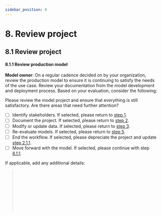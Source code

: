 ```yaml
---
sidebar_position: 9
---
```


# 8. Review project

## 8.1 Review project

#### 8.1.1 Review production model

**Model owner**: On a regular cadence decided on by your organization, review the production model to ensure it is continuing to satisfy the needs of the use case.
Review your documentation from the model development and deployment process.
Based on your evaluation, consider the following:

Please review the model project and ensure that everything is still satisfactory. Are there areas that need further attention?

* [ ] Identify stakeholders. If selected, please return to [step 1](1-identify-stakeholders.md). 
* [ ] Document the project. If selected, please return to [step 2](2-document-project.md). 
* [ ] Modify or update data. If selected, please return to [step 3](3-prepare-and-assess-data.md). 
* [ ] Re-evaluate models. If selected, please return to [step 5](5-test-model.md).
* [ ] End the workflow. If selected, please depreciate the project and update [step 2.1.1]((document-project.md)). 
* [ ] Move forward with the model. If selected, please continue with step [8.1.1](#8.1.1-Review-production-model).

If applicable, add any additional details:
> </br>
> </br>
> </br>
> </br>
> </br>
> </br>
> </br>
> </br>






